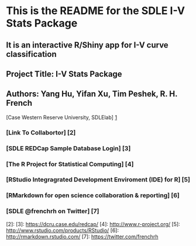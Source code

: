 # This is the README for the SDLE I-V Stats Package

## It is an interactive R/Shiny app for I-V curve classification 

## Project Title: I-V Stats Package
 
## Authors: Yang Hu, Yifan Xu, Tim Peshek, R. H. French

[Case Western Reserve University, SDLElab] [1]
 
### [Link To Collabortor] [2]
### [SDLE REDCap Sample Database Login] [3]
### [The R Project for Statistical Computing] [4]
### [RStudio Integragrated Development Enviroment (IDE) for R] [5]
### [RMarkdown for open science collaboration & reporting] [6]
### [SDLE @frenchrh on Twitter] [7]


[1]: http://sdle.case.edu
[2]: 
[3]: https://dcru.case.edu/redcap/
[4]: http://www.r-project.org/
[5]: http://www.rstudio.com/products/RStudio/
[6]: http://rmarkdown.rstudio.com/
[7]: https://twitter.com/frenchrh


